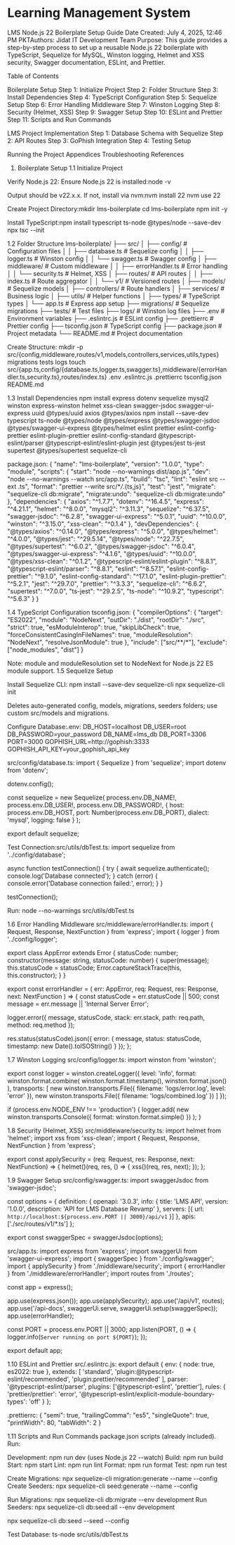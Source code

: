 # Learning Management System

LMS Node.js 22 Boilerplate Setup Guide
Date Created: July 4, 2025, 12:46 PM PKTAuthors: Jidat IT Development Team
Purpose: This guide provides a step-by-step process to set up a reusable Node.js 22 boilerplate with TypeScript, Sequelize for MySQL, Winston logging, Helmet and XSS security, Swagger documentation, ESLint, and Prettier.

Table of Contents

Boilerplate Setup
Step 1: Initialize Project
Step 2: Folder Structure
Step 3: Install Dependencies
Step 4: TypeScript Configuration
Step 5: Sequelize Setup
Step 6: Error Handling Middleware
Step 7: Winston Logging
Step 8: Security (Helmet, XSS)
Step 9: Swagger Setup
Step 10: ESLint and Prettier
Step 11: Scripts and Run Commands

LMS Project Implementation
Step 1: Database Schema with Sequelize
Step 2: API Routes
Step 3: GoPhish Integration
Step 4: Testing Setup

Running the Project
Appendices
Troubleshooting
References

1. Boilerplate Setup
   1.1 Initialize Project

Verify Node.js 22:
Ensure Node.js 22 is installed:node -v

Output should be v22.x.x. If not, install via nvm:nvm install 22
nvm use 22

Create Project Directory:mkdir lms-boilerplate
cd lms-boilerplate
npm init -y

Install TypeScript:npm install typescript ts-node @types/node --save-dev
npx tsc --init

1.2 Folder Structure
lms-boilerplate/
├── src/
│ ├── config/ # Configuration files
│ │ ├── database.ts # Sequelize config
│ │ ├── logger.ts # Winston config
│ │ └── swagger.ts # Swagger config
│ ├── middleware/ # Custom middleware
│ │ ├── errorHandler.ts # Error handling
│ │ └── security.ts # Helmet, XSS
│ ├── routes/ # API routes
│ │ ├── index.ts # Route aggregator
│ │ └── v1/ # Versioned routes
│ ├── models/ # Sequelize models
│ ├── controllers/ # Route handlers
│ ├── services/ # Business logic
│ ├── utils/ # Helper functions
│ ├── types/ # TypeScript types
│ └── app.ts # Express app setup
├── migrations/ # Sequelize migrations
├── tests/ # Test files
├── logs/ # Winston log files
├── .env # Environment variables
├── .eslintrc.js # ESLint config
├── .prettierrc # Prettier config
├── tsconfig.json # TypeScript config
├── package.json # Project metadata
└── README.md # Project documentation

Create Structure:
mkdir -p src/{config,middleware,routes/v1,models,controllers,services,utils,types} migrations tests logs
touch src/{app.ts,config/{database.ts,logger.ts,swagger.ts},middleware/{errorHandler.ts,security.ts},routes/index.ts} .env .eslintrc.js .prettierrc tsconfig.json README.md

1.3 Install Dependencies
npm install express dotenv sequelize mysql2 winston express-winston helmet xss-clean swagger-jsdoc swagger-ui-express uuid @types/uuid axios @types/axios
npm install --save-dev typescript ts-node @types/node @types/express @types/swagger-jsdoc @types/swagger-ui-express @types/helmet eslint prettier eslint-config-prettier eslint-plugin-prettier eslint-config-standard @typescript-eslint/parser @typescript-eslint/eslint-plugin jest @types/jest ts-jest supertest @types/supertest sequelize-cli

package.json:
{
"name": "lms-boilerplate",
"version": "1.0.0",
"type": "module",
"scripts": {
"start": "node --no-warnings dist/app.js",
"dev": "node --no-warnings --watch src/app.ts",
"build": "tsc",
"lint": "eslint src --ext .ts",
"format": "prettier --write src/\*_/_.{ts,js}",
"test": "jest",
"migrate": "sequelize-cli db:migrate",
"migrate:undo": "sequelize-cli db:migrate:undo"
},
"dependencies": {
"axios": "^1.7.7",
"dotenv": "^16.4.5",
"express": "^4.21.1",
"helmet": "^8.0.0",
"mysql2": "^3.11.3",
"sequelize": "^6.37.5",
"swagger-jsdoc": "^6.2.8",
"swagger-ui-express": "^5.0.1",
"uuid": "^10.0.0",
"winston": "^3.15.0",
"xss-clean": "^0.1.4"
},
"devDependencies": {
"@types/axios": "^0.14.0",
"@types/express": "^5.0.0",
"@types/helmet": "^4.0.0",
"@types/jest": "^29.5.14",
"@types/node": "^22.7.5",
"@types/supertest": "^6.0.2",
"@types/swagger-jsdoc": "^6.0.4",
"@types/swagger-ui-express": "^4.1.6",
"@types/uuid": "^10.0.0",
"@types/xss-clean": "^0.1.2",
"@typescript-eslint/eslint-plugin": "^8.8.1",
"@typescript-eslint/parser": "^8.8.1",
"eslint": "^8.57.1",
"eslint-config-prettier": "^9.1.0",
"eslint-config-standard": "^17.1.0",
"eslint-plugin-prettier": "^5.2.1",
"jest": "^29.7.0",
"prettier": "^3.3.3",
"sequelize-cli": "^6.6.2",
"supertest": "^7.0.0",
"ts-jest": "^29.2.5",
"ts-node": "^10.9.2",
"typescript": "^5.6.3"
}
}

1.4 TypeScript Configuration
tsconfig.json:
{
"compilerOptions": {
"target": "ES2022",
"module": "NodeNext",
"outDir": "./dist",
"rootDir": "./src",
"strict": true,
"esModuleInterop": true,
"skipLibCheck": true,
"forceConsistentCasingInFileNames": true,
"moduleResolution": "NodeNext",
"resolveJsonModule": true
},
"include": ["src/**/*"],
"exclude": ["node_modules", "dist"]
}

Note: module and moduleResolution set to NodeNext for Node.js 22 ES module support.
1.5 Sequelize Setup

Install Sequelize CLI:
npm install --save-dev sequelize-cli
npx sequelize-cli init

Deletes auto-generated config, models, migrations, seeders folders; use custom src/models and migrations.

Configure Database:.env:
DB_HOST=localhost
DB_USER=root
DB_PASSWORD=your_password
DB_NAME=lms_db
DB_PORT=3306
PORT=3000
GOPHISH_URL=http://gophish:3333
GOPHISH_API_KEY=your_gophish_api_key

src/config/database.ts:
import { Sequelize } from 'sequelize';
import dotenv from 'dotenv';

dotenv.config();

const sequelize = new Sequelize(
process.env.DB_NAME!,
process.env.DB_USER!,
process.env.DB_PASSWORD!,
{
host: process.env.DB_HOST,
port: Number(process.env.DB_PORT),
dialect: 'mysql',
logging: false
}
);

export default sequelize;

Test Connection:src/utils/dbTest.ts:
import sequelize from '../config/database';

async function testConnection() {
try {
await sequelize.authenticate();
console.log('Database connected');
} catch (error) {
console.error('Database connection failed:', error);
}
}

testConnection();

Run: node --no-warnings src/utils/dbTest.ts

1.6 Error Handling Middleware
src/middleware/errorHandler.ts:
import { Request, Response, NextFunction } from 'express';
import { logger } from '../config/logger';

export class AppError extends Error {
statusCode: number;
constructor(message: string, statusCode: number) {
super(message);
this.statusCode = statusCode;
Error.captureStackTrace(this, this.constructor);
}
}

export const errorHandler = (
err: AppError,
req: Request,
res: Response,
next: NextFunction
) => {
const statusCode = err.statusCode || 500;
const message = err.message || 'Internal Server Error';

logger.error({
message,
statusCode,
stack: err.stack,
path: req.path,
method: req.method
});

res.status(statusCode).json({
error: {
message,
status: statusCode,
timestamp: new Date().toISOString()
}
});
};

1.7 Winston Logging
src/config/logger.ts:
import winston from 'winston';

export const logger = winston.createLogger({
level: 'info',
format: winston.format.combine(
winston.format.timestamp(),
winston.format.json()
),
transports: [
new winston.transports.File({ filename: 'logs/error.log', level: 'error' }),
new winston.transports.File({ filename: 'logs/combined.log' })
]
});

if (process.env.NODE_ENV !== 'production') {
logger.add(
new winston.transports.Console({
format: winston.format.simple()
})
);
}

1.8 Security (Helmet, XSS)
src/middleware/security.ts:
import helmet from 'helmet';
import xss from 'xss-clean';
import { Request, Response, NextFunction } from 'express';

export const applySecurity = (req: Request, res: Response, next: NextFunction) => {
helmet()(req, res, () => {
xss()(req, res, next);
});
};

1.9 Swagger Setup
src/config/swagger.ts:
import swaggerJsdoc from 'swagger-jsdoc';

const options = {
definition: {
openapi: '3.0.3',
info: {
title: 'LMS API',
version: '1.0.0',
description: 'API for LMS Database Revamp'
},
servers: [{ url: `http://localhost:${process.env.PORT || 3000}/api/v1` }]
},
apis: ['./src/routes/v1/*.ts']
};

export const swaggerSpec = swaggerJsdoc(options);

src/app.ts:
import express from 'express';
import swaggerUi from 'swagger-ui-express';
import { swaggerSpec } from './config/swagger';
import { applySecurity } from './middleware/security';
import { errorHandler } from './middleware/errorHandler';
import routes from './routes';

const app = express();

app.use(express.json());
app.use(applySecurity);
app.use('/api/v1', routes);
app.use('/api-docs', swaggerUi.serve, swaggerUi.setup(swaggerSpec));
app.use(errorHandler);

const PORT = process.env.PORT || 3000;
app.listen(PORT, () => {
logger.info(`Server running on port ${PORT}`);
});

export default app;

1.10 ESLint and Prettier
src/.eslintrc.js:
export default {
env: { node: true, es2022: true },
extends: [
'standard',
'plugin:@typescript-eslint/recommended',
'plugin:prettier/recommended'
],
parser: '@typescript-eslint/parser',
plugins: ['@typescript-eslint', 'prettier'],
rules: {
'prettier/prettier': 'error',
'@typescript-eslint/explicit-module-boundary-types': 'off'
}
};

.prettierrc:
{
"semi": true,
"trailingComma": "es5",
"singleQuote": true,
"printWidth": 80,
"tabWidth": 2
}

1.11 Scripts and Run Commands
package.json scripts (already included). Run:

Development: npm run dev (uses Node.js 22 --watch)
Build: npm run build
Start: npm start
Lint: npm run lint
Format: npm run format
Test: npm run test

Create Migrations: npx sequelize-cli migration:generate --name <filename> --config <fileLocation>
Create Seeders: npx sequelize-cli seed:generate --name <filename> --config <fileLocation>

Run Migrations: npx sequelize-cli db:migrate --env development
Run Seeders: npx sequelize-cli db:seed:all --env development

npx sequelize-cli db:seed --seed <filename> --config <fileLocaton>


Test Database: ts-node src/utils/dbTest.ts
